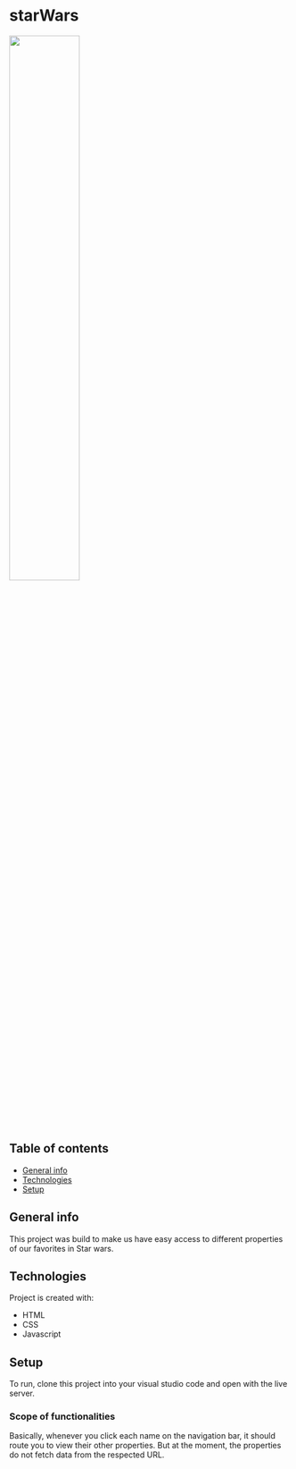 # starWars
 <img src= "https://th.bing.com/th/id/R.171057266971967defb395ce23f2bb9c?rik=G9sxRYUdMIDv3w&riu=http%3a%2f%2fwww.clipartbest.com%2fcliparts%2f9iR%2fg9R%2f9iRg9RBkT.png&ehk=cmVI2Tp1hqBMKbWWEZVt2i7EE40gOltvES%2bUH6pFEuE%3d&risl=&pid=ImgRaw&r=0" style="width: 50%;">
 
 ## Table of contents
 
* [General info](#general-info)
* [Technologies](#technologies)
* [Setup](#setup)

## General info
This project was build to make us have easy access to different properties of our favorites in Star wars.
	
## Technologies
Project is created with:
* HTML
* CSS
* Javascript
## Setup
To run, clone this project into your visual studio code and open with the live server.

### Scope of functionalities 
Basically, whenever you click each name on the navigation bar, it should route you to view their other properties.
But at the moment, the properties do not fetch data from the respected URL.

